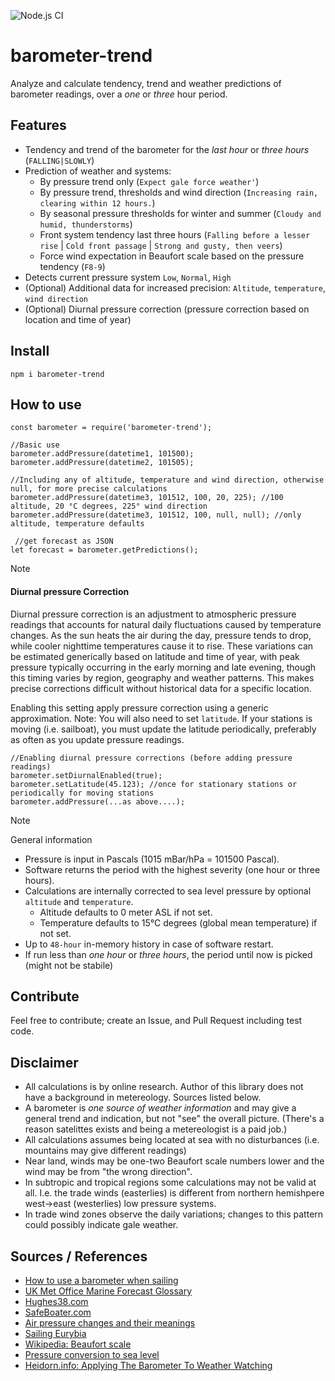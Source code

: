 ![Node.js CI](https://github.com/oyve/barometer-trend/workflows/Node.js%20CI/badge.svg)
# barometer-trend
Analyze and calculate tendency, trend and weather predictions of barometer readings, over a *one* or *three* hour period.

## Features
- Tendency and trend of the barometer for the *last hour* or *three hours* (`FALLING|SLOWLY`)
- Prediction of weather and systems:
  - By pressure trend only (`Expect gale force weather'`)
  - By pressure trend, thresholds and wind direction (`Increasing rain, clearing within 12 hours.`)
  - By seasonal pressure thresholds for winter and summer (`Cloudy and humid, thunderstorms`)
  - Front system tendency last three hours (`Falling before a lesser rise` | `Cold front passage` | `Strong and gusty, then veers`)
  - Force wind expectation in Beaufort scale based on the pressure tendency (`F8-9`)
- Detects current pressure system `Low`, `Normal`, `High`
- (Optional) Additional data for increased precision: `Altitude`, `temperature`, `wind direction`
- (Optional) Diurnal pressure correction (pressure correction based on location and time of year)

## Install
```
npm i barometer-trend
```

## How to use
```
const barometer = require('barometer-trend');

//Basic use
barometer.addPressure(datetime1, 101500);
barometer.addPressure(datetime2, 101505);

//Including any of altitude, temperature and wind direction, otherwise null, for more precise calculations
barometer.addPressure(datetime3, 101512, 100, 20, 225); //100 altitude, 20 °C degrees, 225° wind direction
barometer.addPressure(datetime3, 101512, 100, null, null); //only altitude, temperature defaults

 //get forecast as JSON
let forecast = barometer.getPredictions();
```

> [!NOTE]
> #### Diurnal pressure Correction

Diurnal pressure correction is an adjustment to atmospheric pressure readings that accounts for natural daily fluctuations caused by temperature changes. As the sun heats the air during the day, pressure tends to drop, while cooler nighttime temperatures cause it to rise. These variations can be estimated generically based on latitude and time of year, with peak pressure typically occurring in the early morning and late evening, though this timing varies by region, geography and weather patterns. This makes precise corrections difficult without historical data for a specific location.

Enabling this setting apply pressure correction using a generic approximation. Note: You will also need to set `latitude`. If your stations is moving (i.e. sailboat), you must update the latitude periodically, preferably as often as you update pressure readings.

```
//Enabling diurnal pressure corrections (before adding pressure readings)
barometer.setDiurnalEnabled(true);
barometer.setLatitude(45.123); //once for stationary stations or periodically for moving stations
barometer.addPressure(...as above....);
```

> [!NOTE]
> General information

- Pressure is input in Pascals (1015 mBar/hPa = 101500 Pascal).
- Software returns the period with the highest severity (one hour or three hours).
- Calculations are internally corrected to sea level pressure by optional `altitude` and `temperature`.
  - Altitude defaults to 0 meter ASL if not set.
  - Temperature defaults to 15°C degrees (global mean temperature) if not set.
- Up to `48-hour` in-memory history in case of software restart.
- If run less than *one hour* or *three hours*, the period until now is picked (might not be stabile)

## Contribute
Feel free to contribute; create an Issue, and Pull Request including test code.

## Disclaimer
- All calculations is by online research. Author of this library does not have a background in metereology. Sources listed below.
- A barometer is *one source of weather information* and may give a general trend and indication, but not "see" the overall picture. (There's a reason satelittes exists and being a metereologist is a paid job.)
- All calculations assumes being located at sea with no disturbances (i.e. mountains may give different readings)
- Near land, winds may be one-two Beaufort scale numbers lower and the wind may be from "the wrong direction".
- In subtropic and tropical regions some calculations may not be valid at all. I.e. the trade winds (easterlies) is different from northern hemishpere west->east (westerlies) low pressure systems.
- In trade wind zones observe the daily variations; changes to this pattern could possibly indicate gale weather.

## Sources / References
- [How to use a barometer when sailing](https://www.jollyparrot.co.uk/blog/how-to-use-barometer-when-sailing)
- [UK Met Office Marine Forecast Glossary](https://www.metoffice.gov.uk/weather/guides/coast-and-sea/glossary)
- [Hughes38.com](http://www.hughes38.com/wp-content/uploads/2016/02/Barometer-Wind-and-Temperature-WX.pdf)
- [SafeBoater.com](https://www.safeboater.com/learn-the-rules/weather.html)
- [Air pressure changes and their meanings](http://www.bohlken.net/airpressure2.htm)
- [Sailing Eurybia](https://sailingeurybia.com/weather-resources/)
- [Wikipedia: Beaufort scale](https://en.wikipedia.org/wiki/Beaufort_scale)
- [Pressure conversion to sea level](https://keisan.casio.com/exec/system/1224575267)
- [Heidorn.info: Applying The Barometer To Weather Watching](http://www.heidorn.info/keith/weather/eyes/barometer3.htm)
